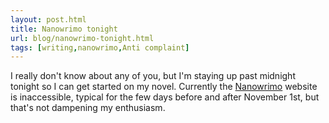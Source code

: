 ```yaml
---
layout: post.html
title: Nanowrimo tonight
url: blog/nanowrimo-tonight.html
tags: [writing,nanowrimo,Anti complaint]
---
```

I really don't know about any of you, but I'm staying up past midnight tonight so I can get started on my novel. Currently the [Nanowrimo](http://www.nanowrimo.org) website is inaccessible, typical for the few days before and after November 1st, but that's not dampening my enthusiasm. 
